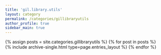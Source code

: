 ```yaml
---
title: 'gil.library.utils'
layout: category
permalink: /categories/gillibraryutils
author_profile: true
sidebar_main: true
---
```

{% assign posts = site.categories.gillibraryutils %}
{% for post in posts %} {% include archive-single.html type=page.entries_layout %} {% endfor %}